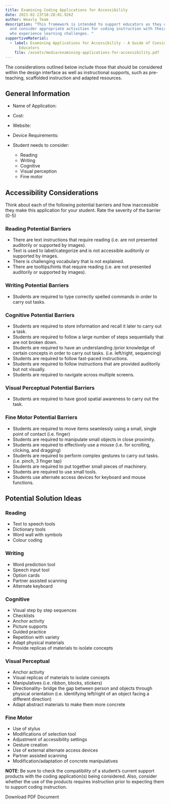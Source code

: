```yaml
---
title: Examining Coding Applications for Accessibility
date: 2021-02-23T18:28:01.926Z
author: Weavly Team
description: "This framework is intended to support educators as they explore
  and consider appropriate activities for coding instruction with their students
  who experience learning challenges. "
supportiveMaterial:
  - label: Examining Applications for Accessibility - A Guide of Considerations for
      Educators
    file: /assets/media/examining-applications-for-accessibility.pdf
---
```

The considerations outlined below include those that should be considered within the design interface as well as instructional supports, such as pre-teaching, scaffolded instruction and adapted resources.

## General Information

* Name of Application:
* Cost:
* Website:
* Device Requirements:
* Student needs to consider: 

  * Reading
  * Writing
  * Cognitive
  * Visual perception
  * Fine motor

## Accessibility Considerations

Think about each of the following potential barriers and how inaccessible they make this application for your student. Rate the severity of the barrier (0-5)

### Reading Potential Barriers

* There are text instructions that require reading (i.e. are not presented auditorily or supported by images).
* Text is used to label/categorize and is not accessible auditorily or supported by images.
* There is challenging vocabulary that is not explained.
* There are tooltips/hints that require reading (i.e. are not presented auditorily or supported by images).

### Writing Potential Barriers

* Students are required to type correctly spelled commands in order to carry out tasks.

### Cognitive Potential Barriers

* Students are required to store information and recall it later to carry out a task.
* Students are required to follow a large number of steps sequentially that are not broken down.
* Students are required to have an understanding /prior knowledge of certain concepts in order to carry out tasks. (i.e. left/right, sequencing)
* Students are required to follow fast-paced instructions.
* Students are required to follow instructions that are provided auditorily but not visually.
* Students are required to navigate across multiple screens.

### Visual Perceptual Potential Barriers

* Students are required to have good spatial awareness to carry out the task.

### Fine Motor Potential Barriers

* Students are required to move items seamlessly using a small, single point of contact (i.e. finger)
* Students are required to manipulate small objects in close proximity.
* Students are required to effectively use a mouse (i.e. for scrolling, clicking, and dragging)
* Students are required to perform complex gestures to carry out tasks. (i.e. pinch, 3 finger tap)
* Students are required to put together small pieces of machinery.
* Students are required to use small tools.
* Students use alternate access devices for keyboard and mouse functions.

## Potential Solution Ideas

### Reading

* Text to speech tools
* Dictionary tools
* Word wall with symbols
* Colour coding

### Writing

* Word prediction tool
* Speech input tool
* Option cards
* Partner assisted scanning
* Alternate keyboard

### Cognitive

* Visual step by step sequences
* Checklists 
* Anchor activity
* Picture supports
* Guided practice
* Repetition with variety
* Adapt physical materials
* Provide replicas of materials to isolate concepts

### Visual Perceptual

* Anchor activity
* Visual replicas of materials to isolate concepts
* Manipulatives (i.e. ribbon, blocks, stickers)
* Directionality- bridge the gap between person and objects through physical orientation (i.e. identifying left/right of an object facing a different direction)
* Adapt abstract materials to make them more concrete

### Fine Motor

* Use of stylus
* Modifications of selection tool
* Adjustment of accessibility settings
* Gesture creation
* Use of external alternate access devices
* Partner assisted scanning
* Modification/adaptation of concrete manipulatives

**NOTE**: Be sure to check the compatibility of a student’s current support products with the coding application(s) being considered. Also, consider whether the use of the products requires instruction prior to expecting them to support coding instruction.

Download PDF Document
